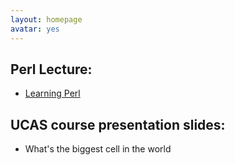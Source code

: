 ```yaml
---
layout: homepage
avatar: yes
---
```



## Perl Lecture:      
- [Learning Perl](http://yulijia.net/slides/learningPerl.html "Learning Perl") 

## UCAS course presentation slides:
- What's the biggest cell in the world
